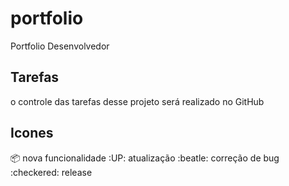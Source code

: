 # portfolio
Portfolio Desenvolvedor

## Tarefas

o controle das tarefas desse projeto  será realizado no GitHub

## Icones

:package: nova funcionalidade
:UP: atualização
:beatle: correção de bug
:checkered: release
